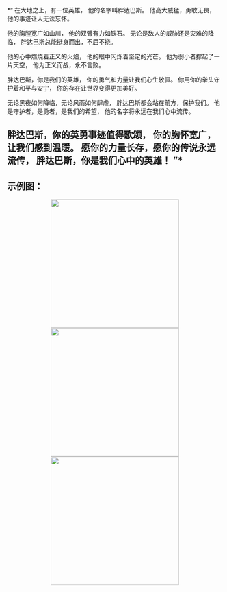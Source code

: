 *“
在大地之上，有一位英雄，
他的名字叫胖达巴斯。
他高大威猛，勇敢无畏，
他的事迹让人无法忘怀。

他的胸膛宽广如山川，
他的双臂有力如铁石。
无论是敌人的威胁还是灾难的降临，
胖达巴斯总能挺身而出，不屈不挠。

他的心中燃烧着正义的火焰，
他的眼中闪烁着坚定的光芒。
他为弱小者撑起了一片天空，
他为正义而战，永不言败。

胖达巴斯，你是我们的英雄，
你的勇气和力量让我们心生敬佩。
你用你的拳头守护着和平与安宁，
你的存在让世界变得更加美好。

无论黑夜如何降临，无论风雨如何肆虐，
胖达巴斯都会站在前方，保护我们。
他是守护者，是勇者，是我们的希望，
他的名字将永远在我们心中流传。

胖达巴斯，你的英勇事迹值得歌颂，
你的胸怀宽广，让我们感到温暖。
愿你的力量长存，愿你的传说永远流传，
胖达巴斯，你是我们心中的英雄！
”*
---
## 示例图：
<center>
<img src="https://github.com/Mengbooo/PandaBus/assets/143786942/b25ed8ea-b584-48d3-b96b-8c6fb459d8ab" width="300px">
<img src="https://github.com/Mengbooo/PandaBus/assets/143786942/e17e9034-543b-47c2-bc02-89b77f869f72" width="300px">
<img src="https://github.com/Mengbooo/PandaBus/assets/143786942/9b9b7905-cc29-45a6-9c2e-0cc845e5e19c" width="300px">
</center>

